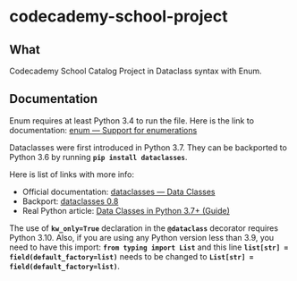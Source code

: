 # codecademy-school-project

## What

Codecademy School Catalog Project in Dataclass syntax with Enum.

## Documentation

Enum requires at least Python 3.4 to run the file. Here is the link to documentation: [enum — Support for enumerations](https://docs.python.org/3/library/enum.html)

Dataclasses were first introduced in Python 3.7. They can be backported to Python 3.6 by running **`pip install dataclasses`**.

Here is list of links with more info:

- Official documentation: [dataclasses — Data Classes](https://docs.python.org/3/library/dataclasses.html#module-dataclasses)
- Backport: [dataclasses 0.8](https://pypi.org/project/dataclasses/)
- Real Python article: [Data Classes in Python 3.7+ (Guide)](https://realpython.com/python-data-classes/)

The use of **`kw_only=True`** declaration in the **`@dataclass`** decorator requires Python 3.10. Also, if you are using any Python version less than 3.9, you need to have this import: **`from typing import List`** and this line **`list[str] = field(default_factory=list)`** needs to be changed to **`List[str] = field(default_factory=list)`**.
